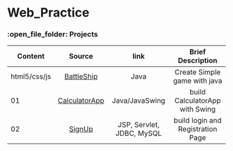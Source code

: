 # Web_Practice

<h3>:open_file_folder: Projects</h3>

|Content |Source  |link | Brief Description
| ------------- |:-------------:|:-------------:|:-------------:|
|      html5/css/js       |[BattleShip](https://github.com/caunhach/BattleShip/blob/main/README.md)     |       Java       |Create Simple game with java|
|      01       |[CalculatorApp](https://github.com/caunhach/CalculatorApp)     |       Java/JavaSwing       |build CalculatorApp with Swing|
|      02       |[SignUp](https://github.com/caunhach/Login)   |       JSP, Servlet, JDBC, MySQL       |build login and Registration Page|
